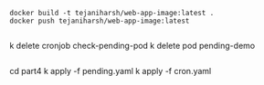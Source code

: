 ```
docker build -t tejaniharsh/web-app-image:latest .
docker push tejaniharsh/web-app-image:latest


```
k delete cronjob check-pending-pod
k delete pod pending-demo
```

```
cd part4
k apply -f pending.yaml
k apply -f cron.yaml
```